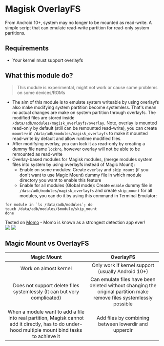 # Magisk OverlayFS
From Android 10+, system may no longer to be mounted as read-write. A simple script that can emulate read-write partition for read-only system partitions.

## Requirements
- Your kernel must support overlayfs

## What this module do?

> This module is experimental, might not work or cause some problems on some devices/ROMs

- The aim of this module is to emulate system writeable by using overlayfs also make modifying system partition become systemless. That's mean no actual changes are make on system partition through overlayfs. The modified files are stored inside `/data/adb/modules/magisk_overlayfs/overlay`. Note, overlay is mounted read-only by default (still can be remounted read-write), you can create `mountrw` in `/data/adb/modules/magisk_overlayfs` to make it mounted read-write by default and allow runtime modified files.
- After modifying overlay, you can lock it as read-only by creating a dummy file name `lockro`, however overlay will not be able to be remounted as read-write
- Overlay-based modules for Magisk modules, (merge modules system files into system by using overlayfs instead of Magic Mount): 
    - Enable on some modules: Create `overlay` and `skip_mount` (if you don't want to use Magic Mount) dummy file in which module directory you want to enable this feature
    - Enable for all modules (Global mode): Create `enable` dummy file in `/data/adb/modules/magisk_overlayfs` and create `skip_mount` for all modules, you can do it by using this command in Terminal Emulator: 
```
for module in `ls /data/adb/modules`; do
touch /data/adb/modules/$module/skip_mount
done
```

<p>Tested on <a href="https://www.coolapk.com/apk/io.github.vvb2060.mahoshojo">Momo</a> - Momo is known as a strongest detection app ever!</br>
<img src="https://github.com/HuskyDG/huskydg.github.io/raw/main/img/Screenshot_20220207-132556_Adware.png" />
<img src="https://github.com/HuskyDG/huskydg.github.io/raw/main/img/Screenshot_20220207-133724_Momo.png" />
</p>


## Magic Mount vs OverlayFS

| Magic Mount | OverlayFS |
| :--: | :--: |
| Work on almost kernel | Only work if kernel support (usually Android 10+) |
| Does not support delete files systemlessly (It can but very complicated) | Can emulate files have been deleted without changing the original partition make remove files systemlessly possible |
| When a module want to add a file into real partition, Magisk cannot add it directly, has to do under-hood multiple mount bind tasks to achieve it | Add files by combining between lowerdir and upperdir |
